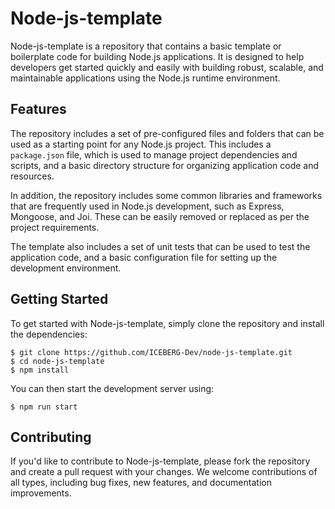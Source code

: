# Node-js-template

Node-js-template is a repository that contains a basic template or boilerplate code for building Node.js applications. It is designed to help developers get started quickly and easily with building robust, scalable, and maintainable applications using the Node.js runtime environment.

## Features

The repository includes a set of pre-configured files and folders that can be used as a starting point for any Node.js project. This includes a `package.json` file, which is used to manage project dependencies and scripts, and a basic directory structure for organizing application code and resources.

In addition, the repository includes some common libraries and frameworks that are frequently used in Node.js development, such as Express, Mongoose, and Joi. These can be easily removed or replaced as per the project requirements.

The template also includes a set of unit tests that can be used to test the application code, and a basic configuration file for setting up the development environment.

## Getting Started

To get started with Node-js-template, simply clone the repository and install the dependencies:

```
$ git clone https://github.com/ICEBERG-Dev/node-js-template.git
$ cd node-js-template
$ npm install
```

You can then start the development server using:

```
$ npm run start
```

## Contributing

If you'd like to contribute to Node-js-template, please fork the repository and create a pull request with your changes. We welcome contributions of all types, including bug fixes, new features, and documentation improvements.


